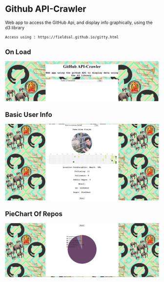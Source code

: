 # Github API-Crawler

Web app to access the GitHub Api, and display info graphically, using the d3 library

```
Access using : https://fieldsal.github.io/gitty.html
```
## On Load
![onload](https://github.com/fieldsal/fieldsal.github.io/blob/master/Images/GitHub/1.png)
## Basic User Info
![userinfo](https://github.com/fieldsal/fieldsal.github.io/blob/master/Images/GitHub/2.png)
## PieChart Of Repos
![repos](https://github.com/fieldsal/fieldsal.github.io/blob/master/Images/GitHub/3.png)
